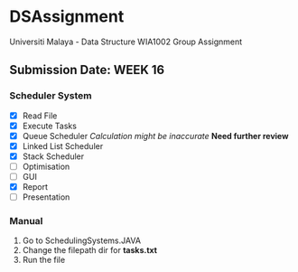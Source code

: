 # DSAssignment

Universiti Malaya - Data Structure WIA1002 Group Assignment

## Submission Date: WEEK 16

### Scheduler System

- [x] Read File
- [x] Execute Tasks
- [x] Queue Scheduler *Calculation might be inaccurate* **Need further review**
- [x] Linked List Scheduler
- [x] Stack Scheduler
- [ ] Optimisation
- [ ] GUI
- [x] Report
- [ ] Presentation

### Manual
1. Go to SchedulingSystems.JAVA
2. Change the filepath dir for **tasks.txt**
3. Run the file

